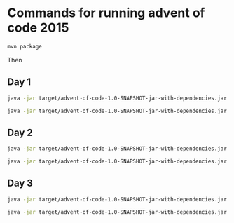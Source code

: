 # Commands for running advent of code 2015

```sh
mvn package
```

Then
## Day 1
```sh
java -jar target/advent-of-code-1.0-SNAPSHOT-jar-with-dependencies.jar -y 2015 -d 1 -p 1 -f ../data/2015/day_01.txt
```

```sh
java -jar target/advent-of-code-1.0-SNAPSHOT-jar-with-dependencies.jar -y 2015 -d 1 -p 2 -f ../data/2015/day_01.txt
```

## Day 2
```sh
java -jar target/advent-of-code-1.0-SNAPSHOT-jar-with-dependencies.jar -y 2015 -d 2 -p 1 -f ../data/2015/day_02.txt
```

```sh
java -jar target/advent-of-code-1.0-SNAPSHOT-jar-with-dependencies.jar -y 2015 -d 2 -p 2 -f ../data/2015/day_02.txt
```

## Day 3
```sh
java -jar target/advent-of-code-1.0-SNAPSHOT-jar-with-dependencies.jar -y 2015 -d 3 -p 1 -f ../data/2015/day_03.txt
```

```sh
java -jar target/advent-of-code-1.0-SNAPSHOT-jar-with-dependencies.jar -y 2015 -d 3 -p 2 -f ../data/2015/day_03.txt
```
